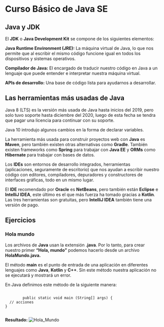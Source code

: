 # Curso Básico de Java SE

## Java y JDK

El **JDK** o **Java Development Kit** se compone de los siguientes elementos:

**Java Runtime Environment (JRE):** La máquina virtual de Java, lo que nos permite que al escribir el mismo código funcione igual en todos los dispositivos y sistemas operativos.

**Compilador de Java:** El encargado de traducir nuestro código en Java a un lenguaje que puede entender e interpretar nuestra máquina virtual.

**APIs de desarrollo:** Una base de código lista para ayudarnos a desarrollar.

## Las herramientas más usadas de Java

Java 8 (LTS) es la versión más usada de Java hasta inicios del 2019, pero solo tuvo soporte hasta diciembre del 2020, luego de esta fecha se tendra que pagar una licencia para continuar con su soporte.

Java 10 introdujo algunos cambios en la forma de declarar variables.

La herramienta más usada para construir proyectos web con **Java** es **Maven**, pero también existen otras alternativas como **Gradle**. También existen frameworks como **Spring** para trabajar con **Java EE** y **ORMs** como **Hibernate** para trabajar con bases de datos.

Los **IDEs** son entornos de desarrollo integrados, herramientas (aplicaciones, seguramente de escritorio) que nos ayudan a escribir nuestro código con editores, compiladores, depuradores y constructores de interfaces gráficas, todo en un mismo lugar.

El **IDE** recomendado por **Oracle** es **NetBeans**, pero también están **Eclipse** e **IntelliJ IDEA**, este último es el que más fuerza ha tomado gracias a **Kotlin**. Las tres herramientas son gratuitas, pero **IntelliJ IDEA** también tiene una versión de pago.

## Ejercicios

### Hola mundo

Los archivos de **Java** usan la extensión **.java**. Por lo tanto, para crear nuestro primer **“Hola, mundo”** podemos hacerlo desde un archivo **HolaMundo.java.**

El método **main** es el punto de entrada de una aplicación en diferentes lenguajes como **Java**, **Kotlin** y **C++**. Sin este método nuestra aplicación no se ejecutará y mostrará un error.

En Java definimos este método de la siguiente manera:

<p>
    <code>
        public static void main (String[] args) {
  // acciones
}
    </code>
</p>

**Resultado:**
![Hola_Mundo](https://res.cloudinary.com/dvhl6xkqf/image/upload/v1626045747/Academia-Java.-CDMX/Java-Basico-SE/Hola_Mundo_lswacs.png)


